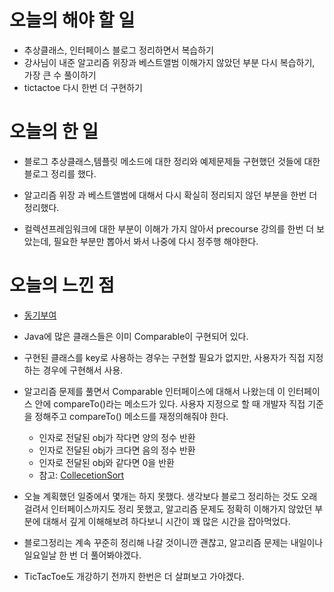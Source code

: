 # 오늘의 해야 할 일
* 추상클래스, 인터페이스 블로그 정리하면서 복습하기
* 강사님이 내준 알고리즘 위장과 베스트앨범 이해가지 않았던 부분 다시 복습하기,
가장 큰 수 풀이하기
* tictactoe 다시 한번 더 구현하기 

# 오늘의 한 일
* 블로그 추상클래스,템플릿 메소드에 대한 정리와 예제문제들 구현했던 것들에 대한 
블로그 정리를 했다.

* 알고리즘 위장 과 베스트앨범에 대해서 다시 확실히 정리되지 않던 부분을 한번 더 정리했다.
* 컬렉션프레임워크에 대한 부분이 이해가 가지 않아서 precourse 강의를 한번 더 보았는데,
필요한 부분만 뽑아서 봐서 나중에 다시 정주행 해야한다.


# 오늘의 느낀 점
* [동기부여](https://n.news.naver.com/mnews/article/025/0003034325?sid=102)
* Java에 많은 클래스들은 이미 Comparable이 구현되어 있다.
* 구현된 클래스를 key로 사용하는 경우는 구현할 필요가 없지만, 사용자가 직접 지정하는 경우에 구현해서 사용.
* 알고리즘 문제를 풀면서 Comparable 인터페이스에 대해서 나왔는데 이 인터페이스 안에 compareTo()라는 메소드가 있다.
사용자 지정으로 할 때 개발자 직접 기준을 정해주고 compareTo() 메소드를 재정의해줘야 한다.
  * 인자로 전달된 obj가 작다면 양의 정수 반환
  * 인자로 전달된 obj가 크다면 음의 정수 반환
  * 인자로 전달된 obj와 같다면 0을 반환
  * 참고: [CollecetionSort](https://wjheo.tistory.com/entry/Java-%EC%A0%95%EB%A0%AC%EB%B0%A9%EB%B2%95-Collectionssort)
 
* 오늘 계획했던 일중에서 몇개는 하지 못했다. 생각보다 블로그 정리하는 것도 오래 걸려서 인터페이스까지도 정리 못했고,
알고리즘 문제도 정확히 이해가지 않았던 부분에 대해서 깊게 이해해보려 하다보니 시간이 꽤 많은 시간을 잡아먹었다. 
* 블로그정리는 계속 꾸준히 정리해 나갈 것이니깐 괜찮고, 알고리즘 문제는 내일이나 일요일날 한 번 더 풀어봐야겠다.
* TicTacToe도 개강하기 전까지 한번은 더 살펴보고 가야겠다.